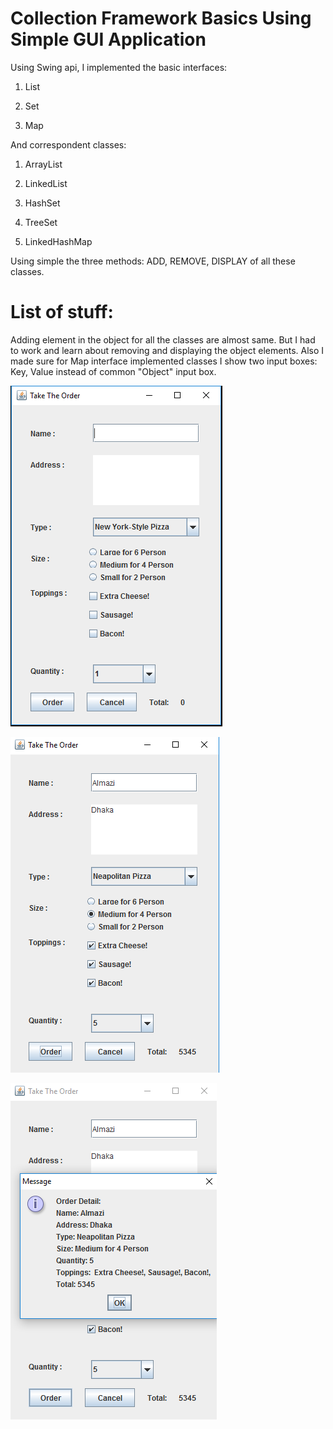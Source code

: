 # Collection Framework Basics Using Simple GUI Application
Using Swing api, I implemented the basic interfaces:

1. List

2. Set

3. Map

And correspondent classes:

1. ArrayList

2. LinkedList

3. HashSet

4. TreeSet

5. LinkedHashMap

Using simple the three methods: ADD, REMOVE, DISPLAY of all these classes.

# List of stuff:
Adding element in the object for all the classes are almost same. But I had to work and learn about removing and displaying the object elements. Also I made sure for Map interface implemented classes I show two input boxes: Key, Value instead of common "Object" input box.

![Alt text](https://github.com/Almazi/TopUp-IT-Java/blob/master/GUI/src/Swing/PizzaOrder%20-%20Blank.png "After Opening")


![Alt text](https://github.com/Almazi/TopUp-IT-Java/blob/master/GUI/src/Swing/PizzaOrder%20-%20Filling%20Up.png "Filling Up")


![Alt text](https://github.com/Almazi/TopUp-IT-Java/blob/master/GUI/src/Swing/PizzaOrder%20-%20After%20Order%20Pressed.png "Order Button Pressed")
